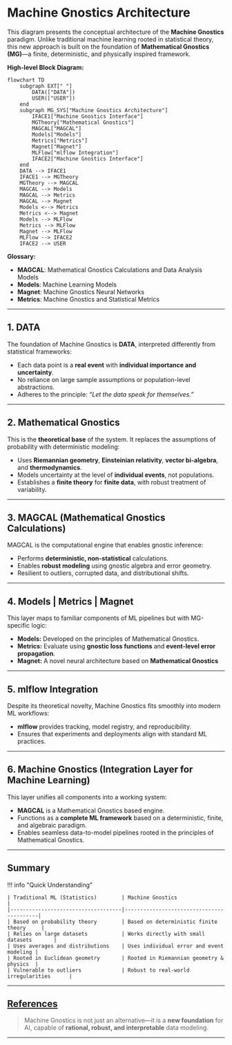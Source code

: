
# Machine Gnostics Architecture

This diagram presents the conceptual architecture of the **Machine Gnostics** paradigm. Unlike traditional machine learning rooted in statistical theory, this new approach is built on the foundation of **Mathematical Gnostics (MG)**—a finite, deterministic, and physically inspired framework.



**High-level Block Diagram:**
```mermaid
flowchart TD
    subgraph EXT[" "]
        DATA(["DATA"])
        USER(["USER"])
    end
    subgraph MG_SYS["Machine Gnostics Architecture"]
        IFACE1["Machine Gnostics Interface"]
        MGTheory["Mathematical Gnostics"]
        MAGCAL["MAGCAL"]
        Models["Models"]
        Metrics["Metrics"]
        Magnet["Magnet"]
        MLFlow["mlflow Integration"]
        IFACE2["Machine Gnostics Interface"]
    end
    DATA --> IFACE1
    IFACE1 --> MGTheory
    MGTheory --> MAGCAL
    MAGCAL --> Models
    MAGCAL --> Metrics
    MAGCAL --> Magnet
    Models <--> Metrics
    Metrics <--> Magnet
    Models --> MLFlow
    Metrics --> MLFlow
    Magnet --> MLFlow
    MLFlow --> IFACE2
    IFACE2 --> USER
```

<!-- **Sequence Diagram:**
```mermaid
sequenceDiagram
    participant DATA as DATA
    participant IFACE1 as MG Interface (Input)
    participant MGTheory as Mathematical Gnostics
    participant MAGCAL as MAGCAL
    participant Models as Models
    participant Metrics as Metrics
    participant Magnet as Magnet
    participant MLFlow as mlflow Integration
    participant IFACE2 as MG Interface (Output)
    participant USER as USER

    DATA->>IFACE1: Provide data
    IFACE1->>MGTheory: Pass data for theory-based processing
    MGTheory->>MAGCAL: Deterministic calculations
    MAGCAL->>Models: Model training/inference
    MAGCAL->>Metrics: Metric calculation
    MAGCAL->>Magnet: Neural network operations
    Models->>Metrics: Evaluate predictions
    Magnet->>Metrics: Evaluate predictions
    Models->>MLFlow: Log/track model
    Metrics->>MLFlow: Log/track metrics
    Magnet->>MLFlow: Log/track neural net
    MLFlow->>IFACE2: Prepare results
    IFACE2->>USER: Deliver results
``` -->


**Glossary:**

- **MAGCAL**: Mathematical Gnostics Calculations and Data Analysis Models
- **Models**: Machine Learning Models
- **Magnet**: Machine Gnostics Neural Networks
- **Metrics**: Machine Gnostics and Statistical Metrics

---

## 1. DATA

The foundation of Machine Gnostics is **DATA**, interpreted differently from statistical frameworks:

- Each data point is a **real event** with **individual importance and uncertainty**.
- No reliance on large sample assumptions or population-level abstractions.
- Adheres to the principle: _“Let the data speak for themselves.”_

---

## 2. Mathematical Gnostics

This is the **theoretical base** of the system. It replaces the assumptions of probability with deterministic modeling:

- Uses **Riemannian geometry**, **Einsteinian relativity**, **vector bi-algebra**, and **thermodynamics**.
- Models uncertainty at the level of **individual events**, not populations.
- Establishes a **finite theory** for **finite data**, with robust treatment of variability.

---

## 3. MAGCAL (Mathematical Gnostics Calculations)

MAGCAL is the computational engine that enables gnostic inference:

- Performs **deterministic, non-statistical** calculations.
- Enables **robust modeling** using gnostic algebra and error geometry.
- Resilient to outliers, corrupted data, and distributional shifts.

---

## 4. Models | Metrics | Magnet

This layer maps to familiar components of ML pipelines but with MG-specific logic:

- **Models:** Developed on the principles of Mathematical Gnostics.
- **Metrics:** Evaluate using **gnostic loss functions** and **event-level error propagation**.
- **Magnet:** A novel neural architecture based on **Mathematical Gnostics**

---

## 5. mlflow Integration

Despite its theoretical novelty, Machine Gnostics fits smoothly into modern ML workflows:

- **mlflow** provides tracking, model registry, and reproducibility.
- Ensures that experiments and deployments align with standard ML practices.

---

## 6. Machine Gnostics (Integration Layer for Machine Learning)

This layer unifies all components into a working system:

- **MAGCAL** is a Mathematical Gnostics based engine.
- Functions as a **complete ML framework** based on a deterministic, finite, and algebraic paradigm.
- Enables seamless data-to-model pipelines rooted in the principles of Mathematical Gnostics.

---

## Summary
!!! info "Quick Understanding"

    | Traditional ML (Statistics)        | Machine Gnostics                         |
    |------------------------------------|------------------------------------------|
    | Based on probability theory        | Based on deterministic finite theory     |
    | Relies on large datasets           | Works directly with small datasets       |
    | Uses averages and distributions    | Uses individual error and event modeling |
    | Rooted in Euclidean geometry       | Rooted in Riemannian geometry & physics  |
    | Vulnerable to outliers             | Robust to real-world irregularities      |

---

## [References](https://machinegnostics.info/references/)

> Machine Gnostics is not just an alternative—it is a **new foundation** for AI, capable of **rational, robust, and interpretable** data modeling.

---